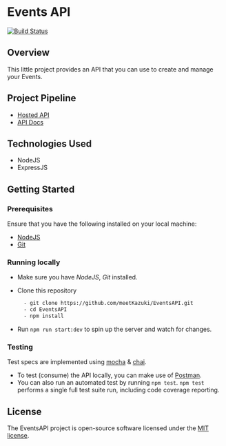 # Events API

[![Build Status](https://travis-ci.org/meetKazuki/EventsAPI.svg?branch=develop)](https://travis-ci.org/meetKazuki/EventsAPI)

## Overview

This little project provides an API that you can use to create and manage your Events.

## Project Pipeline

- [Hosted API]()
- [API Docs](/docs)


## Technologies Used
* NodeJS
* ExpressJS


## Getting Started

### Prerequisites

Ensure that you have the following installed on your local machine:

- [NodeJS](https://nodejs.org/en/download)
- [Git]()

### Running locally

- Make sure you have *NodeJS*, *Git* installed.
- Clone this repository

  ```bash
    - git clone https://github.com/meetKazuki/EventsAPI.git
    - cd EventsAPI
    - npm install
  ```
- Run `npm run start:dev` to spin up the server and watch for changes.

### Testing

Test specs are implemented using [mocha](https://mochajs.org) & [chai](https://chaijs.com).

- To test (consume) the API locally, you can make use of [Postman](https://getpostman.com).
- You can also run an automated test by running `npm test`. `npm test` performs a single full test suite run, including code coverage reporting.


## License

The EventsAPI project is open-source software licensed under the [MIT license](https://opensource.org/licenses/MIT).
